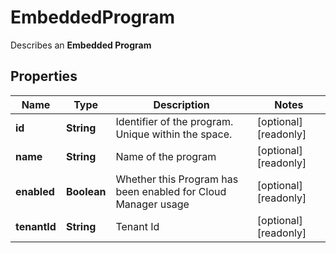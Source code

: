 

# EmbeddedProgram

Describes an __Embedded Program__
## Properties

Name | Type | Description | Notes
------------ | ------------- | ------------- | -------------
**id** | **String** | Identifier of the program. Unique within the space. |  [optional] [readonly]
**name** | **String** | Name of the program |  [optional] [readonly]
**enabled** | **Boolean** | Whether this Program has been enabled for Cloud Manager usage |  [optional] [readonly]
**tenantId** | **String** | Tenant Id |  [optional] [readonly]




